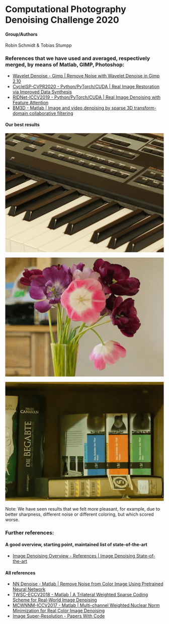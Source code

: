 # Computational Photography Denoising Challenge 2020
#### Group/Authors
Robin Schmidt & Tobias Stumpp

### References that we have used and averaged, respectively merged, by means of Matlab, GIMP, Photoshop:

- [Wavelet Denoise - Gimp | Remove Noise with Wavelet Denoise in Gimp 2.10](https://www.youtube.com/watch?v=yjzGxb4YTzA)
- [CycleISP-CVPR2020 - Python/PyTorch/CUDA | Real Image Restoration via Improved Data Synthesis](https://github.com/swz30/CycleISP)
- [RIDNet-ICCV2019 - Python/PyTorch/CUDA | Real Image Denoising with Feature Attention](https://github.com/saeed-anwar/RIDNet)
- [BM3D - Matlab | Image and video denoising by sparse 3D transform-domain collaborative filtering](https://www.cs.tut.fi/~foi/GCF-BM3D/)

#### Our best results

[![](https://raw.githubusercontent.com/SirRob1997/denoise_results/master/scene1.png)](https://raw.githubusercontent.com/SirRob1997/denoise_results/master/scene1.png)

[![](https://raw.githubusercontent.com/SirRob1997/denoise_results/master/scene2.png)](https://raw.githubusercontent.com/SirRob1997/denoise_results/master/scene2.png)

[![](https://raw.githubusercontent.com/SirRob1997/denoise_results/master/scene3.png)](https://raw.githubusercontent.com/SirRob1997/denoise_results/master/scene3.png)

Note: We have seen results that we felt more pleasant, for example, due to better sharpness, different noise or different coloring, but which scored worse.


### Further references:

#### A good overview, starting point, maintained list of state-of-the-art

- [Image Denoising Overview - References | Image Denoising State-of-the-art](https://github.com/flyywh/Image-Denoising-State-of-the-art)

#### All references

- [NN Denoise - Matlab | Remove Noise from Color Image Using Pretrained Neural Network](https://de.mathworks.com/help/images/remove-noise-from-color-image-using-pretrained-neural-network.html)
- [TWSC-ECCV2018 - Matlab | A Trilateral Weighted Sparse Coding Scheme for Real-World Image Denoising](https://github.com/csjunxu/TWSC-ECCV2018)
- [MCWNNM-ICCV2017 - Matlab | Multi-channel Weighted Nuclear Norm Minimization for Real Color Image Denoising](https://github.com/csjunxu/MCWNNM-ICCV2017)
- [Image Super-Resolution - Papers With Code](https://paperswithcode.com/task/image-super-resolution)